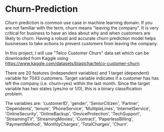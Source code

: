 
# Churn-Prediction

Churn prediction is common use case in machine learning domain. 
If you are not familiar with the term, churn means "leaving the 
company". It is very critical for business to have an idea about 
why and when customers are likely to churn. Having a robust and 
accurate churn prediction model helps businesses to take actions 
to prevent customers from leaving the company.

In this project, I will use "Telco Customer Churn" data set 
which can be downloaded from Kaggle using https://www.kaggle.com/datasets/blastchar/telco-customer-churn

There are 20 features (independent variables) and 
1 target (dependent) variable for 7043 customers. Target 
variable indicates if a customer has has left the company 
(i.e. churn=yes) within the last month. Since the target 
variable has two states (yes/no or 1/0), this is a binary 
classification problem.

The variables are: 'customerID', 'gender', 'SeniorCitizen', 
'Partner', 'Dependents', 'tenure', 'PhoneService', 'MultipleLines',
 'InternetService', 'OnlineSecurity', 'OnlineBackup', 
 'DeviceProtection', 'TechSupport', 'StreamingTV', 
 'StreamingMovies', 'Contract', 'PaperlessBilling', 
 'PaymentMethod', 'MonthlyCharges', 'TotalCharges', 'Churn'.


